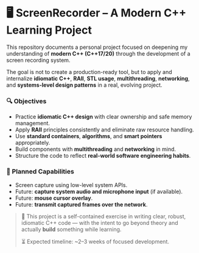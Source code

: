 # 🖥️ ScreenRecorder – A Modern C++ Learning Project

This repository documents a personal project focused on deepening my understanding of **modern C++ (C++17/20)** through the development of a screen recording system.

The goal is not to create a production-ready tool, but to apply and internalize **idiomatic C++**, **RAII**, **STL usage**, **multithreading**, **networking**, and **systems-level design patterns** in a real, evolving project.

### 🔍 Objectives

- Practice **idiomatic C++ design** with clear ownership and safe memory management.
- Apply **RAII** principles consistently and eliminate raw resource handling.
- Use **standard containers**, **algorithms**, and **smart pointers** appropriately.
- Build components with **multithreading** and **networking** in mind.
- Structure the code to reflect **real-world software engineering habits**.

### 🔧 Planned Capabilities

- Screen capture using low-level system APIs.
- Future: **capture system audio and microphone input** (if available).
- Future: **mouse cursor overlay**.
- Future: **transmit captured frames over the network**.

> 🧠 This project is a self-contained exercise in writing clear, robust, idiomatic C++ code — with the intent to go beyond theory and actually **build** something while learning.
>
> ⏳ Expected timeline: ~2–3 weeks of focused development.
